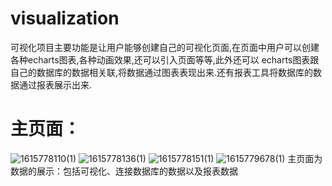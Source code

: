 # visualization

可视化项目主要功能是让用户能够创建自己的可视化页面,在页面中用户可以创建各种echarts图表,各种动画效果,还可以引入页面等等,此外还可以
echarts图表跟自己的数据库的数据相关联,将数据通过图表表现出来.还有报表工具将数据库的数据通过报表展示出来.

主页面：
=======
![1615778110(1)](https://user-images.githubusercontent.com/31812211/111100661-31581c00-8583-11eb-9abf-63761e3993ae.jpg)
![1615778136(1)](https://user-images.githubusercontent.com/31812211/111100705-4765dc80-8583-11eb-9140-944d4ef9f932.jpg)
![1615778151(1)](https://user-images.githubusercontent.com/31812211/111100708-4d5bbd80-8583-11eb-9357-63d9fd27ccc7.jpg)
![1615779678(1)](https://user-images.githubusercontent.com/31812211/111100745-61072400-8583-11eb-99bb-8a13e28f50c0.jpg)
主页面为数据的展示：包括可视化、连接数据库的数据以及报表数据
